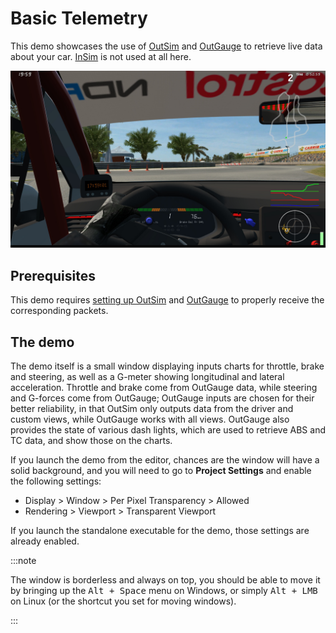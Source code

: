 # Basic Telemetry

This demo showcases the use of [OutSim](/class_ref/OutSim.mdx) and
[OutGauge](/class_ref/OutGauge.mdx) to retrieve live data about your car.
[InSim](/class_ref/InSim.mdx) is not used at all here.

![Telemetry](./telemetry_2.jpg)

## Prerequisites

This demo requires [setting up OutSim](/guides/getting_started/outsim/outsim.md)
and [OutGauge](/guides/getting_started/outgauge.md) to properly receive the corresponding packets.

## The demo

The demo itself is a small window displaying inputs charts for throttle, brake and steering,
as well as a G-meter showing longitudinal and lateral acceleration. Throttle and brake come from
OutGauge data, while steering and G-forces come from OutGauge; OutGauge inputs are chosen for
their better reliability, in that OutSim only outputs data from the driver and custom views,
while OutGauge works with all views. OutGauge also provides the state of various dash lights,
which are used to retrieve ABS and TC data, and show those on the charts.

If you launch the demo from the editor, chances are the window will have a solid background,
and you will need to go to **Project Settings** and enable the following settings:

* Display > Window > Per Pixel Transparency > Allowed
* Rendering > Viewport > Transparent Viewport

If you launch the standalone executable for the demo, those settings are already enabled.

:::note

The window is borderless and always on top, you should be able to move it by bringing up the
<kbd>Alt + Space</kbd> menu on Windows, or simply <kbd>Alt + LMB</kbd> on Linux (or the
shortcut you set for moving windows).

:::
